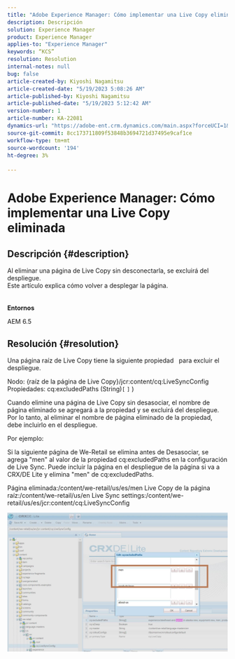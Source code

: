 ```yaml
---
title: "Adobe Experience Manager: Cómo implementar una Live Copy eliminada"
description: Descripción
solution: Experience Manager
product: Experience Manager
applies-to: "Experience Manager"
keywords: “KCS”
resolution: Resolution
internal-notes: null
bug: false
article-created-by: Kiyoshi Nagamitsu
article-created-date: "5/19/2023 5:08:26 AM"
article-published-by: Kiyoshi Nagamitsu
article-published-date: "5/19/2023 5:12:42 AM"
version-number: 1
article-number: KA-22081
dynamics-url: "https://adobe-ent.crm.dynamics.com/main.aspx?forceUCI=1&pagetype=entityrecord&etn=knowledgearticle&id=287f6e2a-03f6-ed11-8848-6045bd006295"
source-git-commit: 8cc173711809f53848b3694721d37495e9caf1ce
workflow-type: tm+mt
source-wordcount: '194'
ht-degree: 3%

---
```


# Adobe Experience Manager: Cómo implementar una Live Copy eliminada

## Descripción {#description}

Al eliminar una página de Live Copy sin desconectarla, se excluirá del despliegue.
<br>Este artículo explica cómo volver a desplegar la página.<br><br><br>
<b>Entornos</b>

AEM 6.5


## Resolución {#resolution}


Una página raíz de Live Copy tiene la siguiente propiedad &#x200B; &#x200B; para excluir el despliegue.

Nodo: {raíz de la página de Live Copy}/jcr:content/cq:LiveSyncConfig Propiedades: cq:excludedPaths (String)`[` `]` )

Cuando elimine una página de Live Copy sin desasociar, el nombre de página eliminado se agregará a la propiedad y se excluirá del despliegue.
Por lo tanto, al eliminar el nombre de página eliminado de la propiedad, debe incluirlo en el despliegue.

Por ejemplo:

Si la siguiente página de We-Retail se elimina antes de Desasociar, se agrega &quot;men&quot; al valor de la propiedad cq:excludedPaths en la configuración de Live Sync.
Puede incluir la página en el despliegue de la página si va a CRX/DE Lite y elimina &quot;men&quot; de cq:excludedPaths.

Página eliminada:/content/we-retail/us/es/men Live Copy de la página raíz:/content/we-retail/us/en Live Sync settings:/content/we-retail/us/es/jcr:content/cq:LiveSyncConfig

![](assets/a7eb936c-03f6-ed11-8848-6045bd006295.png)
